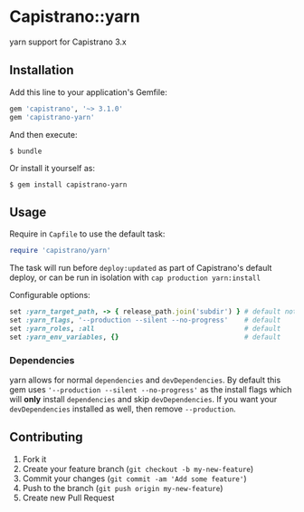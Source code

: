 # Capistrano::yarn

yarn support for Capistrano 3.x

## Installation

Add this line to your application's Gemfile:

```ruby
gem 'capistrano', '~> 3.1.0'
gem 'capistrano-yarn'
```

And then execute:

    $ bundle

Or install it yourself as:

    $ gem install capistrano-yarn

## Usage

Require in `Capfile` to use the default task:

```ruby
require 'capistrano/yarn'
```

The task will run before `deploy:updated` as part of Capistrano's default deploy,
or can be run in isolation with `cap production yarn:install`

Configurable options:

```ruby
set :yarn_target_path, -> { release_path.join('subdir') } # default not set
set :yarn_flags, '--production --silent --no-progress'    # default
set :yarn_roles, :all                                     # default
set :yarn_env_variables, {}                               # default
```

### Dependencies

yarn allows for normal `dependencies` and `devDependencies`. By default this gem uses `'--production --silent --no-progress'` as the install flags which will **only** install `dependencies` and skip `devDependencies`. If you want your `devDependencies` installed as well, then remove `--production`.

## Contributing

1. Fork it
2. Create your feature branch (`git checkout -b my-new-feature`)
3. Commit your changes (`git commit -am 'Add some feature'`)
4. Push to the branch (`git push origin my-new-feature`)
5. Create new Pull Request
